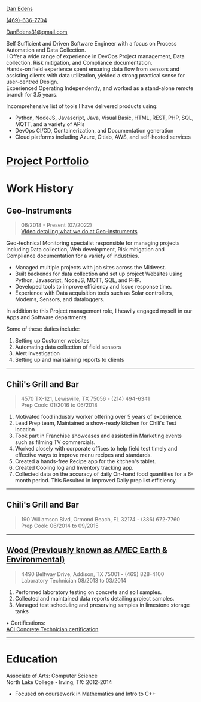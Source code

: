 
[Dan Edens](https://github.com/DanEdens)  

[(469)-636-7704](4696367704)  

[DanEdens31@gmail.com](DanEdens31@gmail.com)  


Self Sufficient and Driven Software Engineer with a focus on Process Automation and Data Collection.  
I Offer a wide range of experience in DevOps Project management, Data collection, Risk mitigation, and Compliance documentation.  
Hands-on field experience spent ensuring data flow from sensors and assisting clients with data utilization, yielded a strong practical sense for user-centred Design.  
Experienced Operating Independently, and worked as a stand-alone remote branch for 3.5 years.  


Incomprehensive list of tools I have delivered products using:  
- Python, NodeJS, Javascript, Java, Visual Basic, HTML, REST, PHP, SQL, MQTT, and a variety of APIs  
- DevOps CI/CD, Containerization, and Documentation generation  
- Cloud platforms including Azure, Gitlab, AWS, and self-hosted services  

# [Project Portfolio](https://github.com/DanEdens/Resume/blob/main/Portfolio.md)  


# Work History  
## Geo-Instruments  
> 06/2018 - Present (07/2022)   
> [VIdeo detailing what we do at Geo-instruments](https://www.geo-instruments.com/implementing-geotechnical-monitoring-programs/)  

Geo-technical Monitoring specialist responsible for managing projects including Data collection, Web development, Risk mitigation and Compliance documentation for a variety of industries.  

- Managed multiple projects with job sites across the Midwest.  
- Built backends for data collection and set up project Websites using Python, Javascript, NodeJS, MQTT, SQL, and PHP.  
- Developed tools to improve efficiency and Issue response time.  
- Experience with Data acquisition tools such as Solar controllers, Modems, Sensors, and dataloggers.  

In addition to this Project management role, I heavily engaged myself in our Apps and Software departments.  

Some of these duties include:  
1. Setting up Customer websites  
1. Automating data collection of field sensors  
1. Alert Investigation  
1. Setting up and maintaining reports to clients  

  
<!-- • Certifications: 
> Osha10, Twic, TSAprecheck, Keolis ROW, E-railSafe, BNSF contractor  -->
<!-- [E-railSafe](https://erailsafe.com/usa/), [BNSF contractor card](assets/BNSF%20Contractor%20Card.jpg)  -->

<!-- # Portfolio:   -->

---

## Chili's Grill and Bar  
> 4570 TX-121, Lewisville, TX 75056 - (214) 494-6341  
> Prep Cook: 01/2016 to 06/2018  
1. Motivated food industry worker offering over 5 years of experience.  
1. Lead Prep team, Maintained a show-ready kitchen for Chili's Test location  
1. Took part in Franchise showcases and assisted in Marketing events such as filming TV commercials.  
1. Worked closely with corporate offices to help field test timely and effective ways to improve menu recipes and standards.  
1. Created a hands-free Recipe app for the kitchen's tablet.  
1. Created Cooling log and Inventory tracking app.  
1. Collected data on the accuracy of daily On-hand food quantities for a 6-month period. This Resulted in Improved Daily prep list efficiency.  
  
---
  
## Chili's Grill and Bar  
> 190 Williamson Blvd, Ormond Beach, FL 32174 - (386) 672-7760  
> Prep Cook: 06/2014 to 09/2015  

---

## [Wood (Previously known as AMEC Earth & Environmental)](https://www.woodplc.com/) 
> 4490 Beltway Drive, Addison, TX 75001 - (469) 828-4100  
Laboratory Technician 08/2013 to 03/2014  


1. Performed laboratory testing on concrete and soil samples.  
1. Collected and maintained data reports detailing project samples.  
1. Managed test scheduling and preserving samples in limestone storage tanks  

• Certifications:  
[ACI Concrete Technician certification](https://www.concrete.org/certification/certificationprograms.aspx?m=details&pgm=Field%20Concrete%20Testing&cert=Concrete%20Field%20Testing%20Technician%20-%20Grade%20I)  

---
# Education  
Associate of Arts: Computer Science  
North Lake College - Irving, TX: 2012-2014  
 - Focused on coursework in Mathematics and Intro to C++  


